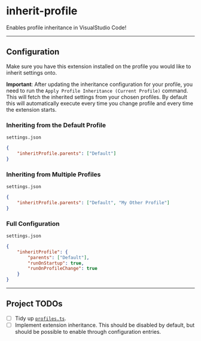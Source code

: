 # inherit-profile
Enables profile inheritance in VisualStudio Code!

---

## Configuration
Make sure you have this extension installed on the profile you would like to
inherit settings onto.

__Important__: After updating the inheritance configuration for your profile,
you need to run the `Apply Profile Inheritance (Current Profile)` command. This
will fetch the inherited settings from your chosen profiles. By default this
will automatically execute every time you change profile and every time the
extension starts.

### Inheriting from the Default Profile
`settings.json`
```json
{
    "inheritProfile.parents": ["Default"]
}
```

### Inheriting from Multiple Profiles
`settings.json`
```json
{
    "inheritProfile.parents": ["Default", "My Other Profile"]
}
```

### Full Configuration
`settings.json`
```json
{
    "inheritProfile": {
        "parents": ["Default"],
        "runOnStartup": true,
        "runOnProfileChange": true
    }
}
```

---

## Project TODOs
- [ ] Tidy up [`profiles.ts`](src/profiles.ts).
- [ ] Implement extension inheritance. This should be disabled by default, but
  should be possible to enable through configuration entries.